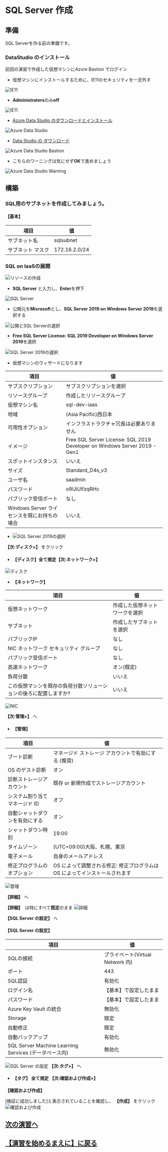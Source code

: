 # SQL Server 作成

## 準備
SQL Serverを作る前の準備です。
### DataStudio のインストール

前回の演習で作成した仮想マシンにAzure Bastion でログイン

- 仮想マシンにインストールするために、IE11のセキュリティを一旦外す

![IE11](images/winserver-ie11-0.png "Prev IEセッティング")

-  **Administrators**のみ**off**

![IE11](images/winserver-ie11.png "IEセッティング")


- [Azure Data Studio のダウンロードとインストール][1]

![Azure Data Studio ](images/azure-datastudio.png "Azure Data Studio インストール")

- [Data Studio の ダウンロード][2]

![Azure Data Studio Bastion](images/datastudio-install-4-bastion.png "Azure Data Studio Bastion View")

- こちらのワーニングは気にせず**OK**で進めましょう

![Azure Data Studio Warning](images/datastudio-install-warning.png "Azure Data Studio 警告")


## 構築
### SQL用のサブネットを作成してみましょう。

#### **【基本】**

|項目|値|
|----|----|
|サブネット名|sqlsubnet|
|サブネット マスク|172.16.2.0/24|

### SQL on IaaSの展開

![リソースの作成](images/resource-create-sql.png "リソースの作成")

- **SQL Server** と入力し、**Enter**を押下

![SQL Server](images/sql-server-input.png "SQL Server")


- 公開元を**Microsoft**とし、**SQL Server 2019 on Windows Server 2019**を選択する

![公開とSQL Serverの選択](images/pub-microsoft-win2019.png "sqlpub")

- **Free SQL Server License: SQL 2019 Developer on Windows Server 2019**を選択

![SQL Server 2019の選択](images/sql-server-choise.png "sqlpub")

- 仮想マシンのウィザードになります

|項目|値|
|----|----|
|サブスクリプション|サブスクリプションを選択|
|リソースグループ|作成したリソースグループ|
|仮想マシン名|sql-dev-iaas|
|地域|(Asia Pacific)西日本|
|可用性オプション|インフラストラクチャ冗長は必要ありません|
|イメージ|Free SQL Server License: SQL 2019 Developer on Windows Server 2019 - Gen1|
|スポットインスタンス|いいえ|
|サイズ|Standard_D4s_v3|
|ユーザ名|saadmin|
|パスワード|o9UiUlfzqRHc|
|パブリック受信ポート|なし|
|Windows Server ライセンスを既にお持ちの場合|いいえ|



- ![SQL Server 2019の選択](images/create-vm.png "vmcreate")

**【次:ディスク>】** をクリック

- #### **【ディスク】**全て規定**【次:ネットワーク>】**
![ディスク](images/vmcreate-disk.png "vmdisk")

- **【ネットワーク】**

|項目|値|
|----|----|
|仮想ネットワーク|作成した仮想ネットワークを選択|
|サブネット|作成したサブネットを選択|
|パブリックIP|なし|
|NIC ネットワーク セキュリティ グループ|なし|
|パブリック受信ポート|なし|
|高速ネットワーク|オン(既定)|
|負荷分散|いいえ|
|この仮想マシンを既存の負荷分散ソリューションの後ろに配置しますか?|いいえ|


![NIC](images/vmcreate-nic.png "vmnic")


**【次:管理>】** へ

- #### **【管理】**

|項目|値|
|----|----|
|ブート診断|マネージド ストレージ アカウントで有効にする (推奨)|
|OS のゲスト診断|オン|
|診断ストレージアカウント|既存 or 新規作成でストレージアカウント|
|システム割り当てマネージド ID|オフ|
|自動シャットダウンを有効にする|オン|
|シャットダウン時刻|19:00|
|タイムゾーン|(UTC+09:00)大阪、札幌、東京|
|電子メール|自身のメールアドレス|
|修正プログラムのオプション|OS によって調整される修正: 修正プログラムは OS によってインストールされます|
![管理](images/vmcreate-manage.png "vmmanage")

**【詳細】** へ

**【詳細】**　は特にすべて**既定**のまま
![詳細](images/vmcreate-detail.png "vmdetail")

**【SQL Server の設定】** へ

#### **【SQL Server の設定】**

|項目|値|
|----|----|
|SQLの接続|プライベート(Virtual Network 内)|
|ポート|443|
|SQL認証|有効化|
|ログイン名|【基本】で設定したまま|
|パスワード|【基本】で設定したまま|
|Azure Key Vault の統合|無効化|
|Storage|既定|
|自動修正|既定|
|自動バックアップ|有効化|
|SQL Server Machine Learning Services (データベース内)|無効化|
![SQL Server の設定](images/vmcreate-sql.png "vmsql")
**【次:タグ>】** へ

- #### **【タグ】** 全て規定 **【次:確認および作成>】**
**【確認および作成】**

[検証に成功しました]と表示されていることを確認し、 **【作成】** をクリック
![確認および作成](images/vmcreate-confirm.png "vmconfirm")

## [次の演習へ][3]
## [【演習を始めるまえに】に戻る][4]

[1]:https://docs.microsoft.com/ja-jp/sql/azure-data-studio/download-azure-data-studio?view=sql-server-ver15
[2]:https://go.microsoft.com/fwlink/?linkid=2138608
[3]:sql-try-hands-on.markdown
[4]:startup.markdown



